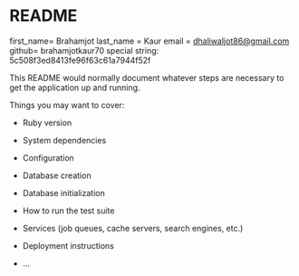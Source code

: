 # README

first_name= Brahamjot
last_name = Kaur
email = dhaliwaljot86@gmail.com
github= brahamjotkaur70
special string: 5c508f3ed8413fe96f63c61a7944f52f

This README would normally document whatever steps are necessary to get the
application up and running.

Things you may want to cover:

* Ruby version

* System dependencies

* Configuration

* Database creation

* Database initialization

* How to run the test suite

* Services (job queues, cache servers, search engines, etc.)

* Deployment instructions

* ...

